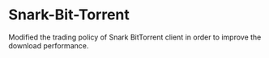 Snark-Bit-Torrent
=================

Modified the trading policy of Snark BitTorrent client in order to improve the download performance.
